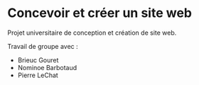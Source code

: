 # Concevoir et créer un site web

Projet universitaire de conception et création de site web. 

Travail de groupe avec :
- Brieuc Gouret
- Nominoe Barbotaud
- Pierre LeChat
